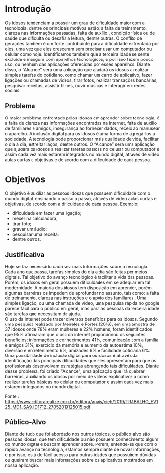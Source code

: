 # Introdução
Os idosos tendenciam a possuir um grau de dificuldade maior com a tecnologia, dentre os principais motivos estão: 
a falta de treinamento, clareza nas informações passadas, falta de auxílio , condição física ou de saúde que dificulta ou desafia a leitura, dentre outras. O conflito de gerações também é um forte contribuinte para a dificuldade enfrentada por eles, uma vez que eles cresceram sem precisar usar um computador ou celular como hoje. Identificamos também que a terceira idade se sente excluída e insegura com aparelhos tecnológicos, e por isso fazem pouco uso, ou nenhum das aplicações oferecidas por esses aparelhos. Diante disso, o “Alcance” será uma aplicação que ajudará os idosos a realizar simples tarefas do cotidiano, como chamar um carro de aplicativo, fazer ligações ou chamadas de vídeos, tirar fotos, realizar transações bancárias, pesquisar receitas, assistir filmes, ouvir músicas e interagir em redes sociais.  


## Problema
O maior problema enfrentado pelos idosos em aprender sobre tecnologia, é a falta de clareza nas informações encontradas na internet, falta de auxílio de familiares e amigos, insegurança ao fornecer dados, receio ao manusear o aparelho. A inclusão digital para os idosos é uma forma de agregá-los a sociedade. A tecnologia pode proporcionar mais qualidade de vida, facilitar o dia a dia, estreitar laços, dentre outros. O “Alcance” será uma aplicação que ajudará os idosos a realizar tarefas básicas no celular ou computador e assim cada vez mais estarem integrados no mundo digital, através de vídeo aulas curtas e objetivas e  de acordo com a dificuldade de cada pessoa.

# Objetivos
O objetivo é auxiliar as pessoas idosas que possuem dificuldade com o mundo digital, ensinando o passo a passo, através de vídeo aulas curtas e objetivas, de acordo com a dificuldade de cada pessoa.
Exemplo: 
- dificuldade em fazer uma ligação;
- mexer na calculadora;
- tirar foto;
- gravar um áudio; 
- pesquisar uma receita;
- dentre outros.

## Justificativa
Hoje se faz necessário cada vez mais informações sobre a tecnologia. Cada ano que passa, tarefas simples do dia a dia são feitas por meios digitais. Tal objetivo do avanço tecnológico é facilitar a vida das pessoas. Porém, os idosos em geral possuem dificuldades em se adequar em tal modernidade. A maioria dos idosos tem disposição em aprender, porém algumas barreiras os impedem de aprofundar no assunto, tais como: a falta de treinamento, clareza nas instruções e o apoio dos familiares . Uma simples ligação, ou uma chamada de vídeo, uma pesquisa rápida no google parece fácil para o público em geral, mas para as pessoas da terceira idade são tarefas que necessitam de ajuda.  
O uso da internet pode trazer diversos benefícios para os idosos. Segundo uma pesquisa realizado por Meireles e Fortes (2016), em uma amostra de 37 idosos onde 78% eram mulheres e 22% homens, foram identificados que 95% afirmaram que o uso da internet proporcionou os seguintes benefícios: informações e conhecimentos 41%, comunicação com a família e amigos 31%, exercício da memória e aumento da autoestima 10%, diversão e entretenimento 6%, amizades 6% e facilidade cotidiana 6%.  Uma possibilidade de inclusão digital para os idosos é através da identificação das principais dificuldades que eles apresentam para que os profissionais desenvolvam estratégias abrangendo tais dificuldades. Diante desse problema, foi criado "Alcance", uma aplicação que irá quebrar barreiras, auxiliando os idosos por meio de vídeos explicativos a como realizar tarefas básicas no celular ou computador e assim cada vez mais estarem integrados no mundo digital . 

Fonte : https://www.editorarealize.com.br/editora/anais/cieh/2019/TRABALHO_EV125_MD1_SA9_ID1712_27052019125015.pdf

## Público-Alvo

Diante de tudo que foi abordado nos outros tópicos, o público-alvo são pessoas idosas, que tem dificuldade ou não possuem conhecimento algum do mundo digital e buscam aprender sobre. Porém, entende-se que com o rápido avanço na tecnologia, estamos sempre diante de novas informações, e por isso, está de fácil acesso para outras idades que possuírem dúvidas ou queiram buscar mais informações sobre os aplicativos mostrados em nossa aplicação.

